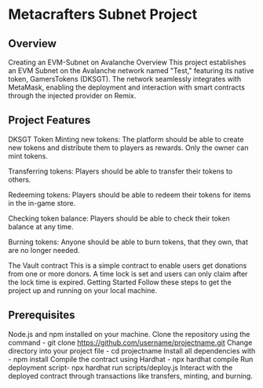 # Metacrafters Subnet Project

## Overview
Creating an EVM-Subnet on Avalanche Overview This project establishes an EVM Subnet on the Avalanche network named "Test," featuring its native token, GamersTokens (DKSGT). The network seamlessly integrates with MetaMask, enabling the deployment and interaction with smart contracts through the injected provider on Remix.

## Project Features
 DKSGT Token
Minting new tokens: The platform should be able to create new tokens and distribute them to players as rewards. Only the owner can mint tokens.

Transferring tokens: Players should be able to transfer their tokens to others.

Redeeming tokens: Players should be able to redeem their tokens for items in the in-game store.

Checking token balance: Players should be able to check their token balance at any time.

Burning tokens: Anyone should be able to burn tokens, that they own, that are no longer needed.

The Vault contract
This is a simple contract to enable users get donations from one or more donors. A time lock is set and users can only claim after the lock time is expired.
Getting Started
Follow these steps to get the project up and running on your local machine.

## Prerequisites

Node.js and npm installed on your machine.
Clone the repository using the command - git clone https://github.com/username/projectname.git
Change directory into your project file - cd projectname
Install all dependencies with - npm install
Compile the contract using Hardhat - npx hardhat compile
Run deployment script- npx hardhat run scripts/deploy.js
Interact with the deployed contract through transactions like transfers, minting, and burning.
